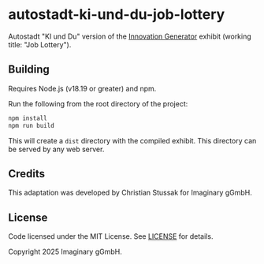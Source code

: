 # autostadt-ki-und-du-job-lottery

Autostadt "KI und Du" version of the [Innovation Generator](https://github.com/IMAGINARY/InnovationGenerator/) exhibit (working title: "Job Lottery").

## Building

Requires Node.js (v18.19 or greater) and npm.

Run the following from the root directory of the project:

```bash
npm install
npm run build
```

This will create a `dist` directory with the compiled exhibit. This directory can be served by any web server.

## Credits

This adaptation was developed by Christian Stussak for Imaginary gGmbH.

## License

Code licensed under the MIT License. See [LICENSE](LICENSE) for details.

Copyright 2025 Imaginary gGmbH.
